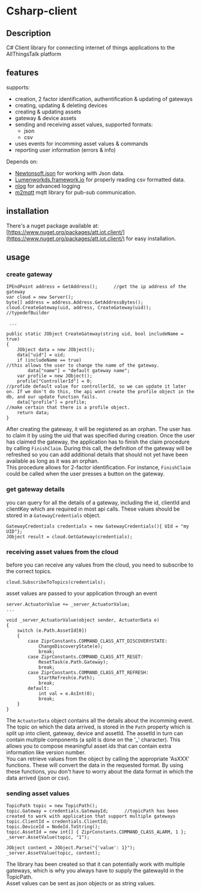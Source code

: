 # Csharp-client

## Description

C# Client library for connecting internet of things applications to the AllThingsTalk platform

## features
supports: 

- creation, 2 factor identification, authentification & updating of gateways
- creating, updating & deleting devices
- creating & updating assets
- gateway & device  assets
- sending and receiving asset values, supported formats:
	- json 
	- csv
- uses events for incomming asset values & commands
- reporting user information (errors & info)

Depends on:

- [Newtonsoft.json](https://www.nuget.org/packages/Newtonsoft.Json/) for working with Json data.
- [Lumenworkds.framework.io](https://www.nuget.org/packages/LumenWorks.Framework.IO/) for properly reading csv formatted data.
- [nlog](http://nlog-project.org/) for advanced logging
- [m2mqtt](https://m2mqtt.codeplex.com/) mqtt library for pub-sub communication.

## installation
There's a nuget package available at: [https://www.nuget.org/packages/att.iot.client/](https://www.nuget.org/packages/att.iot.client/) for easy installation.

## usage
### create gateway
    IPEndPoint address = GetAddress();		//get the ip address of the gateway
    var cloud = new Server();
    byte[] address = address.Address.GetAddressBytes();
    cloud.CreateGateway(uid, address, CreateGateway(uid)); 	//typedefBuilder 

     ...

    public static JObject CreateGateway(string uid, bool includeName = true)
    {
        JObject data = new JObject();
        data["uid"] = uid;
        if (includeName == true)                                                    //this allows the user to change the name of the gateway.
            data["name"] = "default gateway name";
        var profile = new JObject();
        profile["ControllerId"] = 0;                                                //profide default value for controllerId, so we can update it later on. If we don't do this, the api wont create the profile object in the db, and our update function fails.
        data["profile"] = profile;                                                  //make certain that there is a profile object.
        return data;
    }
After creating the gateway, it will be registered as an orphan. The user has to claim it by using the uid that was specified during creation. Once the user has claimed the gateway, the application has to finish the claim procedure by calling `FinishClaim`. During this call, the definition of the gateway will be refreshed so you can add additional details that should not yet have been available as long as it was an orphan.  
This procedure allows for 2-factor identification. For instance, `FinishClaim` could be called when the user presses a button on the gateway.

### get gateway details
you can query for all the details of a gateway, including the id, clientId and clientKey which are required in most api calls. These values should be stored in a `GatewayCredentials` object.

    GatewayCredentials credentials = new GatewayCredentials(){ UId = "my UID"};
    JObject result = cloud.GetGateway(credentials);

### receiving asset values from the cloud
before you can receive any values from the cloud, you need to subscribe to the correct topics.

    cloud.SubscribeToTopics(credentials);

asset values are passed to your application through an event

    server.ActuatorValue += _server_ActuatorValue;
    ...

    void _server_ActuatorValue(object sender, ActuatorData e)
    {
	    switch (e.Path.AssetId[0])
	    {
	        case ZiprConstants.COMMAND_CLASS_ATT_DISCOVERYSTATE:
	            ChangeDiscoveryState(e);
	            break;
	        case ZiprConstants.COMMAND_CLASS_ATT_RESET:
	            ResetTask(e.Path.Gateway);
	            break;
	        case ZiprConstants.COMMAND_CLASS_ATT_REFRESH:
	            StartRefresh(e.Path);
	            break;
	        default:
	            int val = e.AsInt(0);
	            break;
	    }
    }

The `ActuatorData` object contains all the details about the incomming event. The topic on which the data arrived, is stored in the `Path` property which is split up into client, gateway, device and assetId. The assetId in turn can contain multiple components (a split is done on the '_' character). This allows you to compose meaningful asset ids that can contain extra information like version number.  
You can retrieve values from the object by calling the appropriate 'AsXXX' functions. These will convert the data in the requested format. By using these functions, you don't have to worry about the data format in which the data arrived (json or csv).

### sending asset values

    TopicPath topic = new TopicPath();
    topic.Gateway = credentials.GatewayId;		//topicPath has been created to work with application that support multiple gateways
    topic.ClientId = credentials.ClientId;
    topic.DeviceId = NodeId.ToString();
    topic.AssetId = new int[] { ZiprConstants.COMMAND_CLASS_ALARM, 1 };
    _server.AssetValue(topic, "1");
    
    JObject content = JObject.Parse("{'value': 1}");
    _server.AssetValue(topic, content);

The library has been created so that it can potentially work with multiple gateways, which is why you always have to supply the gatewayId in the TopicPath.  
Asset values can be sent as json objects or as string values.